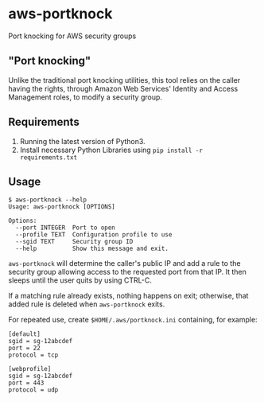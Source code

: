 # aws-portknock #
Port knocking for AWS security groups

## "Port knocking" ##

Unlike the traditional port knocking utilities, this tool relies on
the caller having the rights, through Amazon Web Services' Identity
and Access Management roles, to modify a security group.

## Requirements ##
1. Running the latest version of Python3.
2. Install necessary Python Libraries using `pip install -r requirements.txt`

## Usage ##

```
$ aws-portknock --help
Usage: aws-portknock [OPTIONS]

Options:
  --port INTEGER  Port to open
  --profile TEXT  Configuration profile to use
  --sgid TEXT     Security group ID
  --help          Show this message and exit.
```

`aws-portknock` will determine the caller's public IP and add a rule
to the security group allowing access to the requested port from that
IP. It then sleeps until the user quits by using CTRL-C.

If a matching rule already exists, nothing happens on exit; otherwise,
that added rule is deleted when `aws-portknock` exits.

For repeated use, create `$HOME/.aws/portknock.ini` containing, for example:

```
[default]
sgid = sg-12abcdef
port = 22
protocol = tcp

[webprofile]
sgid = sg-12abcdef
port = 443
protocol = udp
```
